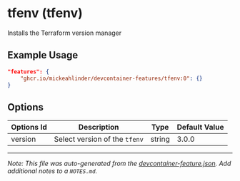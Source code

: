 
# tfenv (tfenv)

Installs the Terraform version manager

## Example Usage

```json
"features": {
    "ghcr.io/mickeahlinder/devcontainer-features/tfenv:0": {}
}
```

## Options

| Options Id | Description | Type | Default Value |
|-----|-----|-----|-----|
| version | Select version of the `tfenv` | string | 3.0.0 |



---

_Note: This file was auto-generated from the [devcontainer-feature.json](https://github.com/mickeahlinder/devcontainer-features/blob/main/src/tfenv/devcontainer-feature.json).  Add additional notes to a `NOTES.md`._
